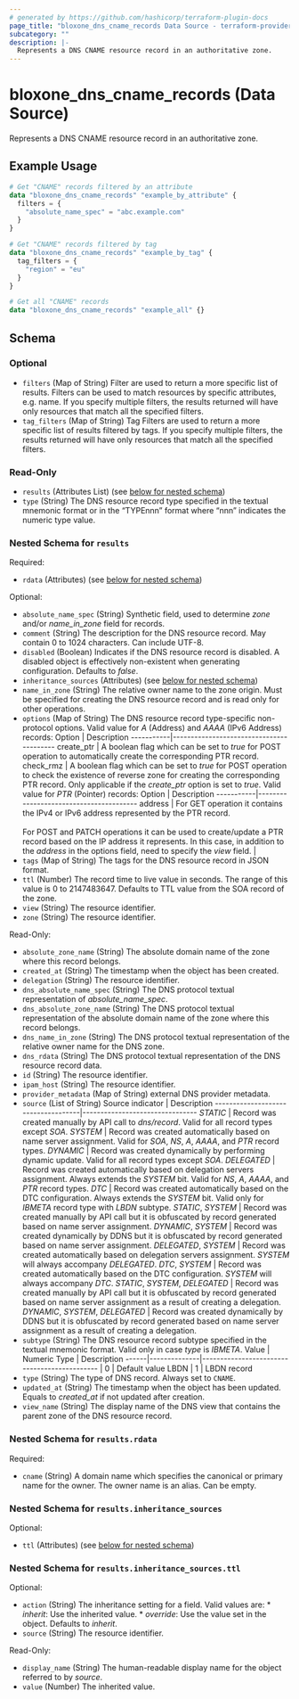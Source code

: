 ```yaml
---
# generated by https://github.com/hashicorp/terraform-plugin-docs
page_title: "bloxone_dns_cname_records Data Source - terraform-provider-bloxone"
subcategory: ""
description: |-
  Represents a DNS CNAME resource record in an authoritative zone.
---
```


# bloxone_dns_cname_records (Data Source)

Represents a DNS CNAME resource record in an authoritative zone.

## Example Usage

```terraform
# Get "CNAME" records filtered by an attribute
data "bloxone_dns_cname_records" "example_by_attribute" {
  filters = {
    "absolute_name_spec" = "abc.example.com"
  }
}

# Get "CNAME" records filtered by tag
data "bloxone_dns_cname_records" "example_by_tag" {
  tag_filters = {
    "region" = "eu"
  }
}

# Get all "CNAME" records
data "bloxone_dns_cname_records" "example_all" {}
```

<!-- schema generated by tfplugindocs -->
## Schema

### Optional

- `filters` (Map of String) Filter are used to return a more specific list of results. Filters can be used to match resources by specific attributes, e.g. name. If you specify multiple filters, the results returned will have only resources that match all the specified filters.
- `tag_filters` (Map of String) Tag Filters are used to return a more specific list of results filtered by tags. If you specify multiple filters, the results returned will have only resources that match all the specified filters.

### Read-Only

- `results` (Attributes List) (see [below for nested schema](#nestedatt--results))
- `type` (String) The DNS resource record type specified in the textual mnemonic format or in the “TYPEnnn” format where “nnn” indicates the numeric type value.

<a id="nestedatt--results"></a>
### Nested Schema for `results`

Required:

- `rdata` (Attributes) (see [below for nested schema](#nestedatt--results--rdata))

Optional:

- `absolute_name_spec` (String) Synthetic field, used to determine _zone_ and/or _name_in_zone_ field for records.
- `comment` (String) The description for the DNS resource record. May contain 0 to 1024 characters. Can include UTF-8.
- `disabled` (Boolean) Indicates if the DNS resource record is disabled. A disabled object is effectively non-existent when generating configuration.  Defaults to _false_.
- `inheritance_sources` (Attributes) (see [below for nested schema](#nestedatt--results--inheritance_sources))
- `name_in_zone` (String) The relative owner name to the zone origin. Must be specified for creating the DNS resource record and is read only for other operations.
- `options` (Map of String) The DNS resource record type-specific non-protocol options.  Valid value for _A_ (Address) and _AAAA_ (IPv6 Address) records:  Option     | Description -----------|----------------------------------------- create_ptr | A boolean flag which can be set to _true_ for POST operation to automatically create the corresponding PTR record. check_rmz  | A boolean flag which can be set to _true_ for POST operation to check the existence of reverse zone for creating the corresponding PTR record. Only applicable if the _create_ptr_ option is set to _true_.   Valid value for _PTR_ (Pointer) records:  Option     | Description -----------|---------------------------------------- address    | For GET operation it contains the IPv4 or IPv6 address represented by the PTR record.<br><br>For POST and PATCH operations it can be used to create/update a PTR record based on the IP address it represents. In this case, in addition to the _address_ in the options field, need to specify the _view_ field. |
- `tags` (Map of String) The tags for the DNS resource record in JSON format.
- `ttl` (Number) The record time to live value in seconds. The range of this value is 0 to 2147483647.  Defaults to TTL value from the SOA record of the zone.
- `view` (String) The resource identifier.
- `zone` (String) The resource identifier.

Read-Only:

- `absolute_zone_name` (String) The absolute domain name of the zone where this record belongs.
- `created_at` (String) The timestamp when the object has been created.
- `delegation` (String) The resource identifier.
- `dns_absolute_name_spec` (String) The DNS protocol textual representation of _absolute_name_spec_.
- `dns_absolute_zone_name` (String) The DNS protocol textual representation of the absolute domain name of the zone where this record belongs.
- `dns_name_in_zone` (String) The DNS protocol textual representation of the relative owner name for the DNS zone.
- `dns_rdata` (String) The DNS protocol textual representation of the DNS resource record data.
- `id` (String) The resource identifier.
- `ipam_host` (String) The resource identifier.
- `provider_metadata` (Map of String) external DNS provider metadata.
- `source` (List of String) Source indicator                    | Description ------------------------------------|-------------------------------- _STATIC_                            |  Record was created manually by API call to _dns/record_. Valid for all record types except _SOA_. _SYSTEM_                            |  Record was created automatically based on name server assignment. Valid for _SOA_, _NS_, _A_, _AAAA_, and _PTR_ record types. _DYNAMIC_                           |  Record was created dynamically by performing dynamic update. Valid for all record types except _SOA_. _DELEGATED_                         |  Record was created automatically based on delegation servers assignment. Always extends the _SYSTEM_ bit. Valid for _NS_, _A_, _AAAA_, and _PTR_ record types. _DTC_                               |  Record was created automatically based on the DTC configuration. Always extends the _SYSTEM_ bit. Valid only for _IBMETA_ record type with _LBDN_ subtype. _STATIC_, _SYSTEM_                  |  Record was created manually by API call but it is obfuscated by record generated based on name server assignment. _DYNAMIC_, _SYSTEM_                 |  Record was created dynamically by DDNS but it is obfuscated by record generated based on name server assignment. _DELEGATED_, _SYSTEM_               |  Record was created automatically based on delegation servers assignment. _SYSTEM_ will always accompany _DELEGATED_. _DTC_, _SYSTEM_                     |  Record was created automatically based on the DTC configuration. _SYSTEM_ will always accompany _DTC_. _STATIC_, _SYSTEM_, _DELEGATED_     |  Record was created manually by API call but it is obfuscated by record generated based on name server assignment as a result of creating a delegation. _DYNAMIC_, _SYSTEM_, _DELEGATED_    |  Record was created dynamically by DDNS but it is obfuscated by record generated based on name server assignment as a result of creating a delegation.
- `subtype` (String) The DNS resource record subtype specified in the textual mnemonic format. Valid only in case _type_ is _IBMETA_.  Value | Numeric Type | Description ------|--------------|--------------------------------------------- | 0            | Default value LBDN  | 1            | LBDN record
- `type` (String) The type of DNS record. Always set to `CNAME`.
- `updated_at` (String) The timestamp when the object has been updated. Equals to _created_at_ if not updated after creation.
- `view_name` (String) The display name of the DNS view that contains the parent zone of the DNS resource record.

<a id="nestedatt--results--rdata"></a>
### Nested Schema for `results.rdata`

Required:

- `cname` (String) A domain name which specifies the canonical or primary name for the owner. The owner name is an alias. Can be empty.


<a id="nestedatt--results--inheritance_sources"></a>
### Nested Schema for `results.inheritance_sources`

Optional:

- `ttl` (Attributes) (see [below for nested schema](#nestedatt--results--inheritance_sources--ttl))

<a id="nestedatt--results--inheritance_sources--ttl"></a>
### Nested Schema for `results.inheritance_sources.ttl`

Optional:

- `action` (String) The inheritance setting for a field.  Valid values are: * _inherit_: Use the inherited value. * _override_: Use the value set in the object.  Defaults to _inherit_.
- `source` (String) The resource identifier.

Read-Only:

- `display_name` (String) The human-readable display name for the object referred to by _source_.
- `value` (Number) The inherited value.
